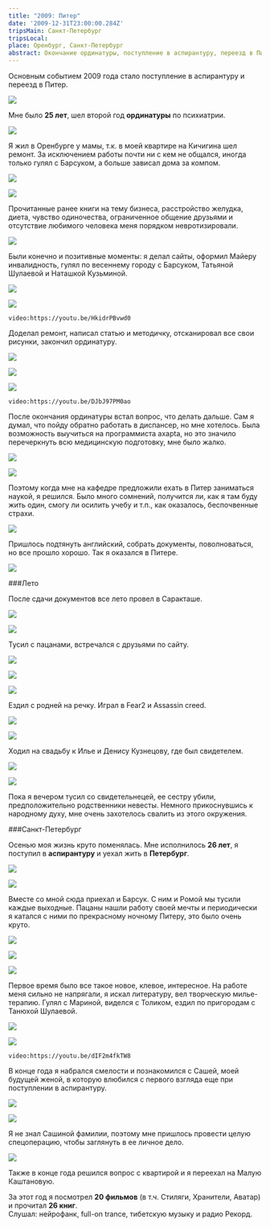 ```yaml
---
title: "2009: Питер"
date: '2009-12-31T23:00:00.284Z'
tripsMain: Санкт-Петербург
tripsLocal: 
place: Оренбург, Санкт-Петербург
abstract: Окончание ординатуры, поступление в аспирантуру, переезд в Питер и знакомство с Сашей.
---
```


Основным событием 2009 года стало поступление в аспирантуру и переезд в Питер. 

![](m/2009-01-IMG_2147.jpg)

Мне было **25 лет**, шел второй год **ординатуры** по психиатрии. 

![](m/2009-01-IMG_3368.jpg)

Я жил в Оренбурге у мамы, т.к. в моей квартире на Кичигина шел ремонт. За исключением работы почти ни с кем не общался, иногда только гулял с Барсуком, а больше зависал дома за компом. 

![](m/2009-02-IMG_3430-01v.jpg)

![](m/2009-02-IMG_3707.jpg)

Прочитанные ранее книги на тему бизнеса, расстройство желудка, диета, чувство одиночества, ограниченное общение друзьями и отсутствие любимого человека меня порядком невротизировали.

![](m/mgkb2.jpg)

Были конечно и позитивные моменты: я делал сайты, оформил Майеру инвалидность, гулял по весеннему городу с Барсуком, Татьяной Шулаевой и Наташкой Кузьминой.

![](m/2009-02-IMG_3429.jpg)

![](m/2009-02-IMG_3430-02.jpg)

`video:https://youtu.be/HkidrPBvwd0`

Доделал ремонт, написал статью и методичку, отсканировал все свои рисунки, закончил ординатуру. 

![](m/2009-02-IMG_3514.jpg)

![](m/2009-02-IMG_3664m.jpg)

![](m/2009-02-IMG_3592m.jpg)

`video:https://youtu.be/DJbJ97PM0ao`

После окончания ординатуры встал вопрос, что делать дальше. Сам я думал, что пойду обратно работать в диспансер, но мне хотелось. Была возможность выучиться на программиста axapta, но это значило перечеркнуть всю медицинскую подготовку, мне было жалко. 

![](m/2009-03-IMG_4952.jpg)

![](m/2009-03-IMG_4194.jpg)

Поэтому когда мне на кафедре предложили ехать в Питер заниматься наукой, я решился. Было много сомнений, получится ли, как я там буду жить один, смогу ли осилить учебу и т.п., как оказалось, беспочвенные страхи. 

![](m/2009-03-piter-IMG_4731.jpg)

Пришлось подтянуть английский, собрать документы, поволноваться, но все прошло хорошо. Так я оказался в Питере.

![](m/2009-03-piter-IMG_4744.jpg)

###Лето

После сдачи документов все лето провел в Саракташе. 

![](m/2009-03-IMG_4278.jpg)

![](m/2009-03-IMG_4219v.jpg)

Тусил с пацанами, встречался с друзьями по cайту.

![](m/2009-03-IMG_4953.jpg)

![](m/saraktash3.jpg)

![](m/2009-03-IMG_5117P1010442.jpg)

Ездил с родней на речку. Играл в Fear2 и Assassin creed.

![](m/2009-03-rodnia-dedy.jpg)

![](m/2009-03-rodnia-IMG_5153.jpg)

Ходил на свадьбу к Илье и Денису Кузнецову, где был свидетелем.

![](m/2009-03-IMG_5037.jpg)

![](m/2009-03-IMG_4956DSC05744.jpg)

Пока я вечером тусил со свидетельнецей, ее сестру убили, предположительно родственники невесты. Немного прикоснувшись к народному духу, мне очень захотелось свалить из этого окружения. 

###Санкт-Петербург

Осенью моя жизнь круто поменялась. Мне исполнилось **26 лет**, я поступил в **аспирантуру** и уехал жить в **Петербург**.

![](m/piter-IMG_5267.jpg)

![](m/2009-04-5414.jpg)

Вместе со мной сюда приехал и Барсук. С ним и Ромой мы тусили каждые выходные. Пацаны нашли работу своей мечты и периодически я катался с ними по прекрасному ночному Питеру, это было очень круто. 

![](m/piter-IMG_5321.jpg)

![](m/2009-04-5376vmix.jpg)

![](m/2009-04-5603.jpg)

Первое время было все такое новое, клевое, интересное. На работе меня сильно не напрягали, я искал литературу, вел творческую милье-терапию. Гулял с Мариной, виделся с Толиком, ездил по пригородам с Танюхой Шулаевой.

![](m/piter-IMG_5558.jpg)

![](m/2009-04-5961.jpg)

`video:https://youtu.be/dIF2m4fkTW8`

В конце года я набрался смелости и познакомился с Сашей, моей будущей женой, в которую влюбился с первого взгляда еще при поступлении в аспирантуру. 

![](m/2009-04-6176.jpg)

![](m/2009-04-6155.jpg) 

Я не знал Сашиной фамилии, поэтому мне пришлось провести целую спецоперацию, чтобы заглянуть в ее личное дело. 

![](m/ab-poimal.jpg)

Также в конце года решился вопрос с квартирой и я переехал на Малую Каштановую.

За этот год я посмотрел **20 фильмов** (в т.ч. Стиляги, Хранители, Аватар) и прочитал **26 книг**.  
Слушал: нейрофанк, full-on trance, тибетскую музыку и радио Рекорд.  











